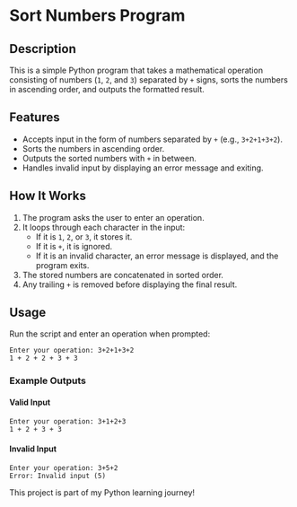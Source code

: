 # Sort Numbers Program

## Description
This is a simple Python program that takes a mathematical operation consisting of numbers (`1`, `2`, and `3`) separated by `+` signs, sorts the numbers in ascending order, and outputs the formatted result.

## Features
- Accepts input in the form of numbers separated by `+` (e.g., `3+2+1+3+2`).
- Sorts the numbers in ascending order.
- Outputs the sorted numbers with `+` in between.
- Handles invalid input by displaying an error message and exiting.

## How It Works
1. The program asks the user to enter an operation.
2. It loops through each character in the input:
   - If it is `1`, `2`, or `3`, it stores it.
   - If it is `+`, it is ignored.
   - If it is an invalid character, an error message is displayed, and the program exits.
3. The stored numbers are concatenated in sorted order.
4. Any trailing `+` is removed before displaying the final result.

## Usage
Run the script and enter an operation when prompted:
```
Enter your operation: 3+2+1+3+2
1 + 2 + 2 + 3 + 3
```

### Example Outputs
#### Valid Input
```
Enter your operation: 3+1+2+3
1 + 2 + 3 + 3
```

#### Invalid Input
```
Enter your operation: 3+5+2
Error: Invalid input (5)
```

This project is part of my Python learning journey!